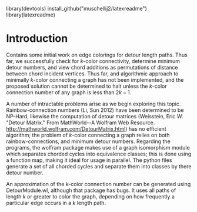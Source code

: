 library(devtools)
install_github("muschellij2/latexreadme")
library(latexreadme)

# Introduction
Contains some initial work on edge colorings for detour length paths. Thus far, we successfully check for $k$-color connectivity, determine minimum detour numbers, and view chord additions as permutations of distance between chord incident vertices. Thus far, and algorithmic approach to minimally $k$-color connecting a graph has not been implemented, and the proposed solution cannot be determined to halt unless the $k$-color connection number of any graph is less than $2k-1$.

A number of intractable problems arise as we begin exploring this topic. Rainbow-connection numbers (Li, Sun 2012) have been determined to be NP-Hard, likewise the computation of detour matrices (Weisstein, Eric W. "Detour Matrix." From MathWorld--A Wolfram Web Resource. http://mathworld.wolfram.com/DetourMatrix.html) has no efficient algorithm; the problem of $k$-color connecting a graph relies on both rainbow-connections, and minimum detour numbers. Regarding the programs, the wolfram package makes use of a graph isomorphism module which separates chorded cycles into equivalence classes; this is done using a function map, making it ideal for usage in parallel. The python files generate a set of all chorded cycles and separate them into classes by there detour number.

An approximation of the k-color connection number can be generated using DetourModule.wl, although that package has bugs. It uses all paths of length $k$ or greater to color the graph, depending on how frequently a particular edge occurs in a $k$ length path.
